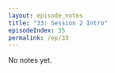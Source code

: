```yaml
---
layout: episode_notes
title: "33: Session 2 Intro"
episodeIndex: 35
permalink: /ep/33
---
```

No notes yet.
